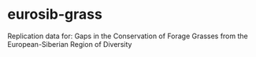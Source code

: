 # eurosib-grass
Replication data for: Gaps in the Conservation of Forage Grasses from the European-Siberian Region of Diversity
